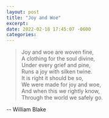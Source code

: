 ```yaml
---
layout: post
title: "Joy and Woe"
excerpt: 
date: 2022-02-18 17:45:07 -0600
categories: 
---
```


> Joy and woe are woven fine,  
> A clothing for the soul divine,  
> Under every grief and pine,  
> Runs a joy with silken twine.  
> It is right it should be so,  
> We were made for joy and woe,  
> And when this we rightly know,  
> Through the world we safely go.  

-- William Blake
